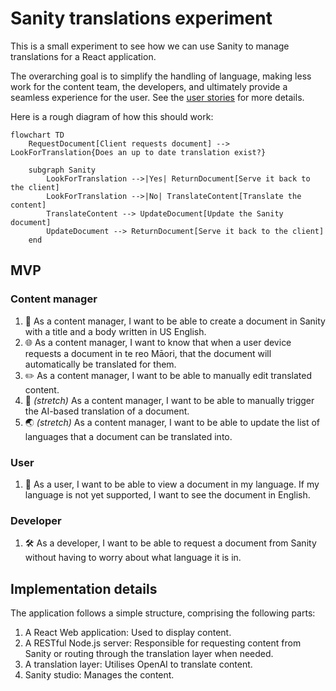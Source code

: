 # Sanity translations experiment

This is a small experiment to see how we can use Sanity to manage translations for a React application.

The overarching goal is to simplify the handling of language, making less work for the content team, the developers, and ultimately provide a seamless experience for the user. See the [user stories](#mvp) for more details.

Here is a rough diagram of how this should work:

```mermaid
flowchart TD
    RequestDocument[Client requests document] --> LookForTranslation{Does an up to date translation exist?}

    subgraph Sanity
        LookForTranslation -->|Yes| ReturnDocument[Serve it back to the client]
        LookForTranslation -->|No| TranslateContent[Translate the content]
        TranslateContent --> UpdateDocument[Update the Sanity document]
        UpdateDocument --> ReturnDocument[Serve it back to the client]
    end
```

## MVP

### Content manager

1. :memo: As a content manager, I want to be able to create a document in Sanity with a title and a body written in US English.
1. :globe_with_meridians: As a content manager, I want to know that when a user device requests a document in te reo Māori, that the document will automatically be translated for them.
1. :pencil2: As a content manager, I want to be able to manually edit translated content.
1. :robot: _(stretch)_ As a content manager, I want to be able to manually trigger the AI-based translation of a document.
1. :earth_asia: _(stretch)_ As a content manager, I want to be able to update the list of languages that a document can be translated into.

### User

1. :book: As a user, I want to be able to view a document in my language. If my language is not yet supported, I want to see the document in English.

### Developer

1. :hammer_and_wrench: As a developer, I want to be able to request a document from Sanity without having to worry about what language it is in.

## Implementation details

The application follows a simple structure, comprising the following parts:

1. A React Web application: Used to display content.
1. A RESTful Node.js server: Responsible for requesting content from Sanity or routing through the translation layer when needed.
1. A translation layer: Utilises OpenAI to translate content.
1. Sanity studio: Manages the content.
